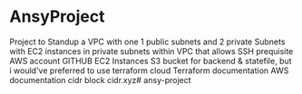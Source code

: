 # AnsyProject
Project to Standup a VPC with one 1 public subnets and 2 private  Subnets with EC2 instances in private subnets within VPC that allows SSH
prequisite
AWS account
GITHUB
EC2 Instances
S3 bucket for backend & statefile, but i would've preferred to use terraform cloud
Terraform documentation
AWS documentation
cidr block cidr.xyz# ansy-project
